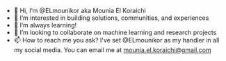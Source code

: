 - 👋 Hi, I’m @ELmounikor aka Mounia El Koraichi
- 👀 I’m interested in building solutions, communities, and experiences
- 🌱 I’m always learning! 
- 💞️ I’m looking to collaborate on machine learning and research projects
- 📫 How to reach me you ask? I've set @ELmounikor as my handler in all my social media. You can email me at mounia.el.koraichi@gmail.com

<!---
ELmounikor/ELmounikor is a ✨ special ✨ repository because its `README.md` (this file) appears on your GitHub profile.
You can click the Preview link to take a look at your changes.
--->

